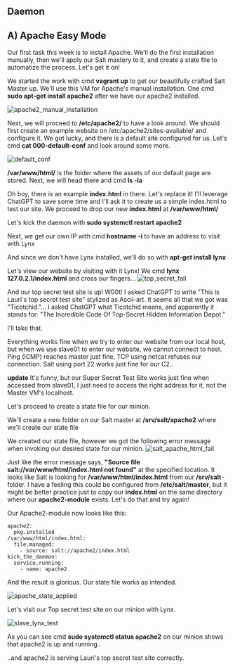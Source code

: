 ## Daemon

## A) Apache Easy Mode

Our first task this week is to install Apache. We'll do the first installation manually, then we'll apply our Salt mastery to it,
and create a state file to automatize the process. Let's get it on!

We started the work with cmd **vagrant up** to get our beautifully crafted Salt Master up. We'll use this VM for Apache's manual installation.
One cmd **sudo apt-get install apache2** after we have our apache2 installed.

![apache2_manual_installation](https://github.com/user-attachments/assets/e2874e5f-fa2b-488b-8cf5-e4ca0f07f481)

Next, we will proceed to **/etc/apache2/** to have a look around. We should first create an example website on /etc/apache2/sites-available/
and configure it. We got lucky, and there is a default site configured for us. Let's cmd **cat 000-default-conf** and look around some more.

![default_conf](https://github.com/user-attachments/assets/a002d6a4-254d-490f-a6c7-4ddb5dcc3c7d)  

**/var/www/html/** is the folder where the assets of our default page are stored. Next, we will head there and cmd **ls -la**

Oh boy, there is an example **index.html** in there. Let's replace it! I'll leverage ChatGPT to save some time and I'll ask it to create us a 
simple index.html to test our site. We proceed to drop our new **index.html** at **/var/www/html/**

Let's kick the daemon with **sudo systemctl restart apache2**

Next, we get our own IP with cmd **hostname -i** to have an address to visit with Lynx

And since we don't have Lynx installed, we'll do so with **apt-get install lynx**

Let's view our website by visiting with it Lynx! We cmd **lynx 127.0.2.1/index.html** and cross our fingers...
![top_secret_fail](https://github.com/user-attachments/assets/538b2e3f-0b87-417f-85f0-dfc8b9f98e7d)  

And our top secret test site is up! W00t! I asked ChatGPT to write "This is Lauri's top secret test site" stylized as Ascii-art.
It seems all that we got was "Ticotchid."... I asked ChatGPT what Ticotchid means, and apparently it stands for: "The Incredible Code Of Top-Secret Hidden Information Depot."

I'll take that.

Everything works fine when we try to enter our website from our local host, but when we use slave01 to enter our website, we cannot connect to host.
Ping (ICMP) reaches master just fine, TCP using netcat refuses our connection. Salt using port 22 works just fine for our C2..

**update** It's funny, but our Super Secret Test Site works just fine when accessed from slave01, I just need to access the right address for it,
not the Master VM's localhost.

Let's proceed to create a state file for our minion.

We'll create a new folder on our Salt master at **/srv/salt/apache2** where we'll create our state file

We created our state file, however we got the following error message when invoking our desired state for our minion.
![salt_apache_html_fail](https://github.com/user-attachments/assets/d4010890-4ebd-4d8e-94e1-07b483018ebb)  

Just like the error message says, **"Source file salt://var/www/html/index.html not found"** at the specified location. It looks like Salt
is looking for **/var/www/html/index.html** from our **/srv/salt**-folder. I have a feeling this could be configured from **/etc/salt/master**, but
it might be better practice just to copy our **index.html** on the same directory where our **apache2-module** exists. Let's do that and try again!

Our Apache2-module now looks like this:

```
apache2:
  pkg.installed
/var/www/html/index.html:
  file.managed:
    - source: salt://apache2/index.html
kick_the_daemon:
  service.running:
    - name: apache2
```

And the result is glorious. Our state file works as intended.

![apache_state_applied](https://github.com/user-attachments/assets/9dc995c2-07d3-42a1-9185-43c444e44ac2)

Let's visit our Top secret test site on our minion with Lynx.

![slave_lynx_test](https://github.com/user-attachments/assets/e4d471ba-4ca7-4677-9c15-72065fd8015a)

As you can see cmd **sudo systemctl status apache2** on our minion shows that apache2 is up and running..

..and apache2 is serving Lauri's top secret test site correctly.














 






